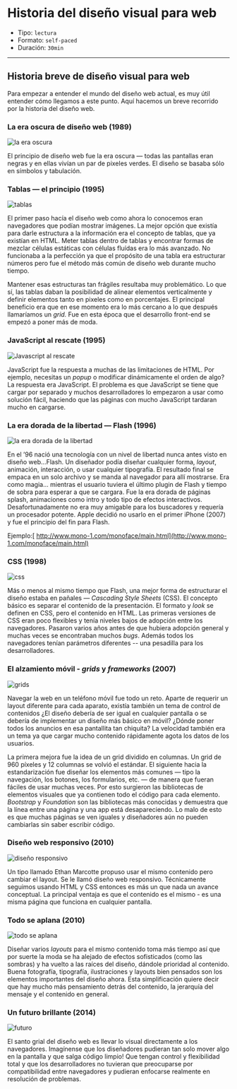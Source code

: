 # Historia del diseño visual para web

- Tipo: `lectura`
- Formato: `self-paced`
- Duración: `30min`

***

## Historia breve de diseño visual para web

Para empezar a entender el mundo del diseño web actual, es muy útil entender
cómo llegamos a este punto. Aquí hacemos un breve recorrido por la historia del
diseño web.

### La era oscura de diseño web (1989)

![la era oscura](https://lh4.googleusercontent.com/F8BiT90a9GYamkiMsW9lo-sgJ50sEtYLKSkDjWC-6xO53DCmPM-7HzVqerz4ZbtNFvbc1n2xbl0ymgCSNBNb2Bws17TS-ZtY-kakyMg39FmqVnz_NvGOSexdP0j_EV7We1CaNdhi)

El principio de diseño web fue la era oscura — todas las pantallas eran negras y
en ellas vivían un par de pixeles verdes. El diseño se basaba sólo en símbolos y
tabulación.

### Tablas — el principio (1995)

![tablas](https://lh4.googleusercontent.com/fI81YJ_Ckh63U83cMxKIoIDvhop207GwQFzfwue90gcUJ_O-Z5i4CnbuSlkhpIE-USVS153izfwTb_3V2rwt3f7nk76YDwL0Nx1aLUvQSJPQyCKfcou59ZMeDWTNqrhJKiWY5gFP)

El primer paso hacía el diseño web como ahora lo conocemos eran navegadores que
podían mostrar imágenes. La mejor opción que existía para darle estructura a la
información era el concepto de tablas, que ya existían en HTML. Meter tablas
dentro de tablas y encontrar formas de mezclar células estáticas con células
fluídas era lo más avanzado. No funcionaba a la perfección ya que el propósito
de una tabla era estructurar números pero fue el método más común de diseño web
durante mucho tiempo.

Mantener esas estructuras tan frágiles resultaba muy problemático. Lo que sí,
las tablas daban la posibilidad de alinear elementos verticalmente y definir
elementos tanto en pixeles como en porcentajes. El principal beneficio era que
en ese momento era lo más cercano a lo que después llamaríamos un *grid.* Fue en
esta época que el desarrollo front-end se empezó a poner más de moda.

### JavaScript al rescate (1995)

![Javascript al rescate](https://lh5.googleusercontent.com/ZGVFlov_TN0AxibIXkXxGIctGKb5P2nCmi9PRnaqKwuykYBas1b7XTPhacCz-kcyUnwwnxZBTGAArbKWhvhFHGFNBpXdBNpybGSdQIB-8kRKMobqTFDDiAzy7aaazTJ_2yT_WSmq)

JavaScript fue la respuesta a muchas de las limitaciones de HTML. Por ejemplo,
necesitas un *popup* o modificar dinámicamente el orden de algo? La respuesta
era JavaScript. El problema es que JavaScript se tiene que cargar por separado y
muchos desarrolladores lo empezaron a usar como solución fácil, haciendo que las
páginas con mucho JavaScript tardaran mucho en cargarse.

### La era dorada de la libertad — Flash (1996)

![la era dorada de la libertad](https://lh5.googleusercontent.com/SUeDnmoVg4KR2W-235o3m0-VjLhDPfyHYU6-1slJ6Oi0kWf_UDyqKWBIovugja5ECd3zwSXOegTUKW9dZNG_EuD-6B_kSKP1ixkhtsmbiG1-MgsQXb1CUHiP30-NSRq3VuYoa2sj)

En el ’96 nació una tecnología con un nivel de libertad nunca antes visto en
diseño web…Flash. Un diseñador podía diseñar cualquier forma, *layout*,
animación, interacción, o usar cualquier tipografía. El resultado final se
empaca en un solo archivo y se manda al navegador para allí mostrarse. Era como
magia… mientras el usuario tuviera el último plugin de Flash y tiempo de sobra
para esperar a que se cargara. Fue la era dorada de páginas splash, animaciones
como intro y todo tipo de efectos interactivos. Desafortunadamente no era muy
amigable para los buscadores y requería un procesador potente. Apple decidió no
usarlo en el primer iPhone (2007) y fue el principio del fin para Flash.

Ejemplo:[ http://www.mono-1.com/monoface/main.html](http://www.mono-1.com/monoface/main.html)

### CSS (1998)

![css](https://lh6.googleusercontent.com/MXF9nxupWtawgUHnkLwjBoNnkOBaLRQ5cbV2YmGiVY8lyHjQVAlvaEbGptxOfrp9sNSQptSGwF3l9TirqXhB1dEwHsQt2c54Dzv7qhNaeQsI99CuO5lrFY1PCQREEat3Qxyf4bFM)

Más o menos al mismo tiempo que Flash, una mejor forma de estructurar el diseño
estaba en pañales — *Cascading Style Sheets* (CSS). El concepto básico es
separar el contenido de la presentación. El formato y *look* se definen en CSS,
pero el contenido en HTML. Las primeras versiones de CSS eran poco flexibles y
tenía niveles bajos de adopción entre los navegadores. Pasaron varios años antes
de que hubiera adopción general y muchas veces se encontraban muchos *bugs*.
Además todos los navegadores tenían parámetros diferentes -- una pesadilla para
los desarrolladores.

### El alzamiento móvil - _grids_ y _frameworks_ (2007)

![grids](https://lh3.googleusercontent.com/Bq5zM-2NooVjbLlvwcI5Pbs3rMMuO4Qgb39onVRPHk5wjr0D4p3JhyUlXR6KcbBlLUiFT2l-E2sRTy3t8u9IchtCmtplzF_s_WE0Fvm4MrUKWaHHdWS6fKhTd0EWjmGLJ4r0QPYX)

Navegar la web en un teléfono móvil fue todo un reto. Aparte de requerir un
layout diferente para cada aparato, existía también un tema de control de
contenidos ¿El diseño debería de ser igual en cualquier pantalla o se debería de
implementar un diseño más básico en móvil? ¿Dónde poner todos los anuncios en
esa pantallita tan chiquita? La velocidad también era un tema ya que cargar
mucho contenido rápidamente agota los datos de los usuarios.

La primera mejora fue la idea de un grid dividido en columnas. Un grid de 960
píxeles y 12 columnas se volvió el estándar. El siguiente hacia la
estandarización fue diseñar los elementos más comunes — tipo la navegación, los
botones, los formularios, etc. — de manera que fueran fáciles de usar muchas
veces. Por esto surgieron las bibliotecas de elementos visuales que ya contienen
todo el código para cada elemento. *Bootstrap* y *Foundation* son las
bibliotecas más conocidas y demuestra que la línea entre una página y una app
está desapareciendo. Lo malo de esto es que muchas páginas se ven iguales y
diseñadores aún no pueden cambiarlas sin saber escribir código.

### Diseño web responsivo (2010)

![diseño responsivo](https://lh5.googleusercontent.com/StAV3qK4xxN0eHtTcMB798X81CfV7tucwkji3qsZl6Dy61QsMyKA1o8PY4fk99bi2L-6xu40p6xi4vOwQkNZi3QWV-qAUNE_CHOGWfPG3ozgtNvX_9anbbMjjboMVq4aEwojzhe1)

Un tipo llamado Ethan Marcotte propuso usar el mismo contenido pero cambiar el
layout. Se le llamó diseño web responsivo. Técnicamente seguimos usando HTML y
CSS entonces es más un que nada un avance conceptual. La principal ventaja es
que el contenido es el mismo - es una misma página que funciona en cualquier
pantalla.

### Todo se aplana (2010)

![todo se aplana](https://lh5.googleusercontent.com/Z84zG6VGhn94oR-S02K3yynzcagHfB-pdmL1FNNYUALrEQ-zAES7JcQQcUMJ-gLYhcelBsayj8QdHPyN6SKjIiYGYq1aCk9RujMUPMX8B5HMLLSizrDKyi7cz4XjvdghA0GOu6Y6)

Diseñar varios *layouts* para el mismo contenido toma más tiempo así que por
suerte la moda se ha alejado de efectos sofisticados (como las sombras) y ha
vuelto a las raíces del diseño, dándole prioridad al contenido. Buena
fotografía, tipografía, ilustraciones y layouts bien pensados son los elementos
importantes del diseño ahora. Esta simplificación quiere decir que hay mucho más
pensamiento detrás del contenido, la jerarquía del mensaje y el contenido en
general.

### Un futuro brillante (2014)

![futuro](https://lh6.googleusercontent.com/YhDAD4JsM8nozDMPo28_wbh2cR1EJFv4U7Z36BBfam7bzNIDx_gPkwL1bOTfmGz1PbqGlaghGwZRSom29gihg-0Yt-2s8LvgNaGTq9LAPh4Oe0I8IQsrxQ8L1Yh6cusVK7mfeXen)

El santo grial del diseño web es llevar lo visual directamente a los
navegadores. Imagínense que los diseñadores pudieran tan solo mover algo en la
pantalla y que salga código limpio! Que tengan control y flexibilidad total y
que los desarrolladores no tuvieran que preocuparse por compatibilidad entre
navegadores y pudieran enfocarse realmente en resolución de problemas.